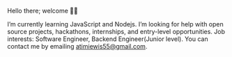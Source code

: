 Hello there; welcome 👋🏾
 
I’m currently learning JavaScript and Nodejs. I’m looking for help with open source projects, hackathons, internships, and entry-level opportunities.
Job interests: Software Engineer, Backend Engineer(Junior level).
You can contact me by emailing atimiewis55@gmail.com.
